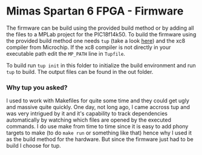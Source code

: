 # Mimas Spartan 6 FPGA - Firmware
The firmware can be build using the provided build method or by adding all the files to a MPLab project for the PIC18f14k50. To build the firmware using the provided build method one needs `tup` (take a look [here](https://gittup.org/tup/index.html)) and the xc8 compiler from Microchip. If the xc8 compiler is not directly in your executable path edit the `MP_PATH` line in `Tupfile`.

To build run `tup init` in this folder to initialize the build environment and run `tup` to build. The output files can be found in the out folder.

### Why tup you asked?
I used to work with Makefiles for quite some time and they could get ugly and massive quite quickly. One day, not long ago, I came accross tup and was very intrigued by it and it's capability to track dependencies automatically by watching which files are opened by the executed commands. I do use make from time to time since it is easy to add phony targets to make (to do `make run` or something like that) hence why I used it as the build method for the hardware. But since the firmware just had to be build I choose for tup.